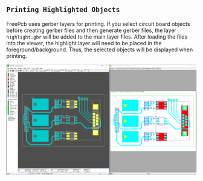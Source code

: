## `Printing Highlighted Objects`

FreePcb uses gerber layers for printing. If you select circuit board objects before creating gerber files and then generate gerber files, the layer `highlight.gbr` will be added to the main layer files. After loading the files into the viewer, the highlight layer will need to be placed in the foreground/background. Thus, the selected objects will be displayed when printing.

![Printing Highlighted Objects](pictures/print.png)
